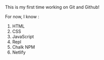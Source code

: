 This is my first time working on Git and Github!


For now, I know :
1. HTML
2. CSS
3. JavaScript
4. Repl
5. Chalk NPM
6. Netlify

